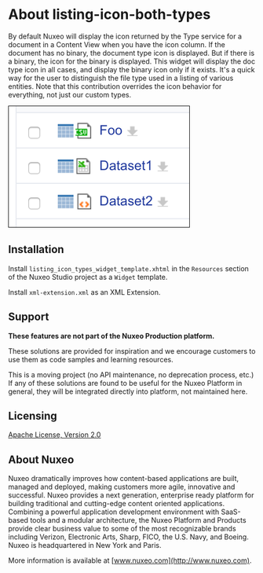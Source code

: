 # About **listing-icon-both-types**

By default Nuxeo will display the icon returned by the Type service for a document in a Content View when you have the icon column. If the document has no binary, the document type icon is displayed. But if there is a binary, the icon for the binary is displayed. This widget will display the doc type icon in all cases, and display the binary icon only if it exists. It's a quick way for the user to distinguish the file type used in a listing of various entities. Note that this contribution overrides the icon behavior for everything, not just our custom types.

![](example.png)

## Installation

Install `listing_icon_types_widget_template.xhtml` in the `Resources` section of the Nuxeo Studio project as a `Widget` template.

Install `xml-extension.xml` as an XML Extension.

## Support

**These features are not part of the Nuxeo Production platform.**

These solutions are provided for inspiration and we encourage customers to use them as code samples and learning resources.

This is a moving project (no API maintenance, no deprecation process, etc.) If any of these solutions are found to be useful for the Nuxeo Platform in general, they will be integrated directly into platform, not maintained here.

## Licensing

[Apache License, Version 2.0](http://www.apache.org/licenses/LICENSE-2.0)

## About Nuxeo

Nuxeo dramatically improves how content-based applications are built, managed and deployed, making customers more agile, innovative and successful. Nuxeo provides a next generation, enterprise ready platform for building traditional and cutting-edge content oriented applications. Combining a powerful application development environment with SaaS-based tools and a modular architecture, the Nuxeo Platform and Products provide clear business value to some of the most recognizable brands including Verizon, Electronic Arts, Sharp, FICO, the U.S. Navy, and Boeing. Nuxeo is headquartered in New York and Paris.

More information is available at [www.nuxeo.com](http://www.nuxeo.com).
